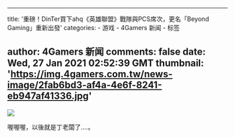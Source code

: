 
---
title: '重磅！DinTer買下ahq《英雄聯盟》戰隊與PCS席次，更名「Beyond Gaming」重新出發'
categories: 
    - 游戏
    - 4Gamers 新闻
    - 标签

author: 4Gamers 新闻
comments: false
date: Wed, 27 Jan 2021 02:52:39 GMT
thumbnail: 'https://img.4gamers.com.tw/news-image/2fab6bd3-af4a-4e6f-8241-eb947af41336.jpg'
---

<div>   
<img src="https://img.4gamers.com.tw/news-image/2fab6bd3-af4a-4e6f-8241-eb947af41336.jpg" referrerpolicy="no-referrer"><p>喔喔喔，以後就是丁老闆了....。</p>  
</div>
            